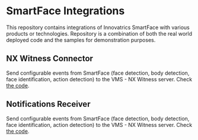 # SmartFace Integrations

This repository contains integrations of Innovatrics SmartFace with various products or technologies.
Repository is a combination of both the real world deployed code and the samples for demonstration purposes.

## NX Witness Connector
Send configurable events from SmartFace (face detection, body detection, face identification, action detection) to the VMS - NX Witness server. Check <a href="src/NX-witness-connector" >the code</a>.

## Notifications Receiver
Send configurable events from SmartFace (face detection, body detection, face identification, action detection) to the VMS - NX Witness server. Check <a href="src/NotificationsReceiver" >the code</a>.
